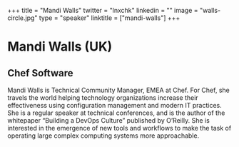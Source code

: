 +++
title = "Mandi Walls"
twitter = "lnxchk"
linkedin = ""
image = "walls-circle.jpg"
type = "speaker"
linktitle = ["mandi-walls"]
+++

<h1>Mandi Walls (UK)</h1>
<h2>Chef Software</h2>

<p>Mandi Walls is Technical Community Manager, EMEA at Chef. For Chef, she travels the world helping technology organizations increase their effectiveness using configuration management and modern IT practices. She is a regular speaker at technical conferences, and is the author of the whitepaper “Building a DevOps Culture” published by O’Reilly. She is interested in the emergence of new tools and workflows to make the task of operating large complex computing systems more approachable.</p>